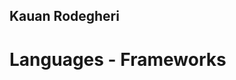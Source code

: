 ## Kauan Rodegheri

# Languages - Frameworks
<!--![python](https://res.cloudinary.com/darapdv8l/image/upload/v1736039500/shoes.svg)
![django](https://res.cloudinary.com/darapdv8l/image/upload/v1736040206/shoes.svg)
![postgresql](https://res.cloudinary.com/darapdv8l/image/upload/v1736040586/shoes.svg)
![sqlite](https://res.cloudinary.com/darapdv8l/image/upload/v1736041438/Logo-SqLite.svg.svg)
![postman](https://res.cloudinary.com/darapdv8l/image/upload/v1736041440/Logo-Postman.svg.svg)
![vscode](https://res.cloudinary.com/darapdv8l/image/upload/v1736041442/Logo-VsCode.svg.svg)
![git](https://res.cloudinary.com/darapdv8l/image/upload/v1736041443/Logo-Git.svg.svg)
![github](https://res.cloudinary.com/darapdv8l/image/upload/v1736040926/shoes.svg)-->
